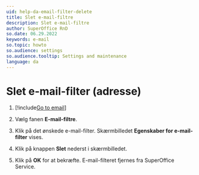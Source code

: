 ```yaml
---
uid: help-da-email-filter-delete
title: Slet e-mail-filtre
description: Slet e-mail-filtre
author: SuperOffice RnD
so.date: 06.29.2022
keywords: e-mail
so.topic: howto
so.audience: settings
so.audience.tooltip: Settings and maintenance
language: da
---
```


# Slet e-mail-filter (adresse)

1. [!include[Go to email](../includes/goto-email.md)]

1. Vælg fanen **E-mail-filtre**.

1. Klik på det ønskede e-mail-filter. Skærmbilledet **Egenskaber for e-mail-filter** vises.

1. Klik på knappen **Slet** nederst i skærmbilledet.

1. Klik på **OK** for at bekræfte. E-mail-filteret fjernes fra SuperOffice Service.

<!-- Referenced links -->

<!-- Referenced images -->
